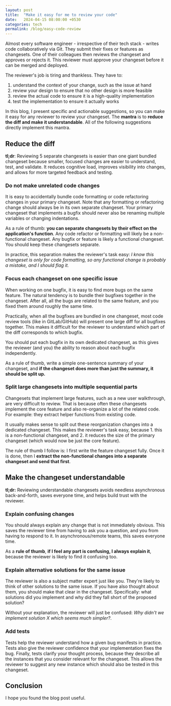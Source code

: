 ```yaml
---
layout: post
title:  "Make it easy for me to review your code"
date:   2024-04-15 08:00:00 +0530
categories: tech
permalink: /blog/easy-code-review
---
```


Almost every software engineer - irrespective of their tech stack - writes code collaboratively via Git. They submit their fixes or features as changesets. One of their colleagues then reviews the changeset and approves or rejects it. This reviewer must approve your changeset before it can be merged and deployed.

The reviewer's job is tiring and thankless. They have to:

1. understand the context of your change, such as the issue at hand
2. review your design to ensure that no other design is more feasible
3. review the actual code to ensure it is a high-quality implementation
4. test the implementation to ensure it actually works

In this blog, I present specific and actionable suggestions, so you can make it easy for any reviewer to review your changeset. The **mantra** is to **reduce the diff and make it understandable**. All of the following suggestions directly implement this mantra.

## Reduce the diff

**tl;dr**: Reviewing 5 separate changesets is easier than one giant bundled changeset because smaller, focused changes are easier to understand, test, and validate. It reduces cognitive load, improves visibility into changes, and allows for more targeted feedback and testing.

### Do not make unrelated code changes

It is easy to accidentally bundle code formatting or code refactoring changes in your primary changeset. Note that any formatting or refactoring change should always be in its own separate changeset. Your primary changeset that implements a bugfix should never also be renaming multiple variables or changing indentations.

As a rule of thumb: **you can separate changesets by their effect on the application's function**. Any code refactor or formatting will likely be a non-functional changeset. Any bugfix or feature is likely a functional changeset. You should keep these changesets separate.

In practice, this separation makes the reviewer's task easy: _I know this changeset is only for code formatting, so any functional change is probably a mistake, and I should flag it._ 

### Focus each changeset on one specific issue

When working on one bugfix, it is easy to find more bugs on the same feature. The natural tendency is to bundle their bugfixes together in the changeset. After all, all the bugs are related to the same feature, and you fixed them around roughly the same time.

Practically, when all the bugfixes are bundled in one changeset, most code review tools (like in GitLab/GitHub) will present one large diff for all bugfixes together. This makes it difficult for the reviewer to understand which part of the diff corresponds to which bugfix.

You should put each bugfix in its own dedicated changeset, as this gives the reviewer (and you) the ability to reason about each bugfix independently.

As a rule of thumb, write a simple one-sentence summary of your changeset, and **if the changeset does more than just the summary, it should be split up.**

### Split large changesets into multiple sequential parts

Changesets that implement large features, such as a new user walkthrough, are very difficult to review. That is because often these changesets implement the core feature and also re-organize a lot of the related code. For example: they extract helper functions from existing code.

It usually makes sense to split out these reorganization changes into a dedicated changeset. This makes the reviewer's task easy, because 1. this is a non-functional changeset, and 2. it reduces the size of the primary changeset (which would now be just the core feature).

The rule of thumb I follow is: I first write the feature changeset fully. Once it is done, then I **extract the non-functional changes into a separate changeset and send that first**.

## Make the changeset understandable

**tl;dr:** Reviewing understandable changesets avoids needless asynchronous back-and-forth, saves everyone time, and helps build trust with the reviewer.

### Explain confusing changes

You should always explain any change that is not immediately obvious. This saves the reviewer time from having to ask you a question, and you from having to respond to it. In asynchronous/remote teams, this saves everyone time.

As a **rule of thumb**, **if I feel any part is confusing, I always explain it**, because the reviewer is likely to find it confusing too.

<!-- ### Add in-code comments for explanations

The discussions on changesets may not persist in time. You might move platforms, prune older changesets, etc.

Generally, try to add explanations to the code itself, or to the commit messages. These explanations not only benefit the reviewer but also benefit the future code reader, who will also be likely looking for help. -->

### Explain alternative solutions for the same issue

The reviewer is also a subject matter expert just like you. They're likely to think of other solutions to the same issue. If you have also thought about them, you should make that clear in the changeset. Specifically: what solutions did you implement and why did they fall short of the proposed solution?

Without your explanation, the reviewer will just be confused: _Why didn't we implement solution X which seems much simpler?_.

### Add tests

Tests help the reviewer understand how a given bug manifests in practice. Tests also give the reviewer confidence that your implementation fixes the bug. Finally, tests clarify your thought process, because they describe all the instances that you consider relevant for the changeset. This allows the reviewer to suggest any new instance which should also be tested in this changeset.

## Conclusion

I hope you found the blog post useful.